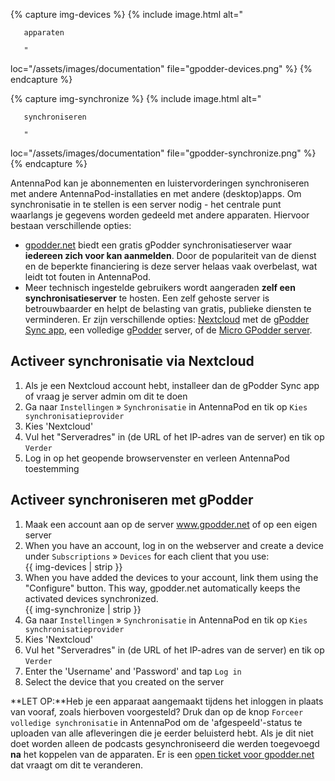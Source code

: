 {% capture img-devices %} {% include image.html alt="

       apparaten

       "

loc="/assets/images/documentation" file="gpodder-devices.png" %} {% endcapture %}

{% capture img-synchronize %} {% include image.html alt="

       synchroniseren

       "

loc="/assets/images/documentation" file="gpodder-synchronize.png" %} {% endcapture %}

AntennaPod kan je abonnementen en luistervorderingen synchroniseren met andere AntennaPod-installaties en met andere (desktop)apps. Om synchronisatie in te stellen is een server nodig - het centrale punt waarlangs je gegevens worden gedeeld met andere apparaten. Hiervoor bestaan verschillende opties:

* [gpodder.net](https://gpodder.net/) biedt een gratis gPodder synchronisatieserver waar **iedereen zich voor kan aanmelden**. Door de populariteit van de dienst en de beperkte financiering is deze server helaas vaak overbelast, wat leidt tot fouten in AntennaPod.
* Meer technisch ingestelde gebruikers wordt aangeraden **zelf een synchronisatieserver** te hosten. Een zelf gehoste server is betrouwbaarder en helpt de belasting van gratis, publieke diensten te verminderen. Er zijn verschillende opties: [Nextcloud](https://nextcloud.com/install/#instructions-server) met de [gPodder Sync app](https://apps.nextcloud.com/apps/gpoddersync), een volledige [gPodder](https://gpoddernet.readthedocs.io/en/latest/dev/installation.html) server, of de [Micro GPodder server](https://github.com/bohwaz/micro-gpodder-server).

## Activeer synchronisatie via Nextcloud

1. Als je een Nextcloud account hebt, installeer dan de gPodder Sync app of vraag je server admin om dit te doen
1. Ga naar `Instellingen` » `Synchronisatie` in AntennaPod en tik op `Kies synchronisatieprovider`
1. Kies 'Nextcloud'
1. Vul het "Serveradres" in (de URL of het IP-adres van de server) en tik op `Verder `
1. Log in op het geopende browservenster en verleen AntennaPod toestemming

## Activeer synchroniseren met gPodder

1. Maak een account aan op de server www.gpodder.net of op een eigen server
1. When you have an account, log in on the webserver and create a device under `Subscriptions` » `Devices` for each client that you use:<br />{{ img-devices | strip }}
1. When you have added the devices to your account, link them using the "Configure" button. This way, gpodder.net automatically keeps the activated devices synchronized.<br />{{ img-synchronize | strip }}
1. Ga naar `Instellingen` » `Synchronisatie` in AntennaPod en tik op `Kies synchronisatieprovider`
1. Kies 'Nextcloud'
1. Vul het "Serveradres" in (de URL of het IP-adres van de server) en tik op `Verder `
1. Enter the 'Username' and 'Password' and tap `Log in`
1. Select the device that you created on the server

**LET OP:**Heb je een apparaat aangemaakt tijdens het inloggen in plaats van vooraf, zoals hierboven voorgesteld? Druk dan op de knop `Forceer volledige synchronisatie` in AntennaPod om de 'afgespeeld'-status te uploaden van alle afleveringen die je eerder beluisterd hebt. Als je dit niet doet worden alleen de podcasts gesynchroniseerd die werden toegevoegd **na** het koppelen van de apparaten. Er is een [open ticket voor gpodder.net](https://github.com/gpodder/mygpo/issues/388) dat vraagt om dit te veranderen.
